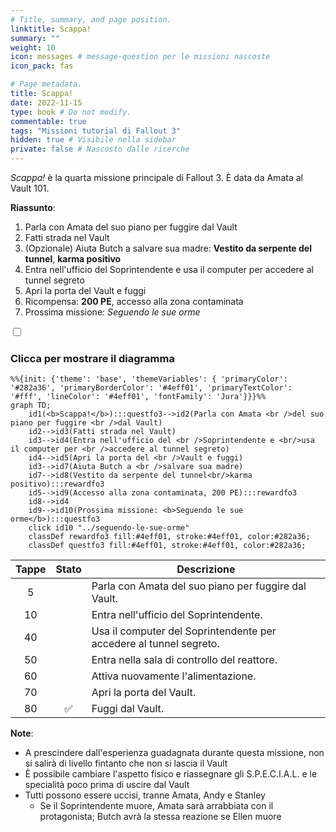```yaml
---
# Title, summary, and page position.
linktitle: Scappa!
summary: ""
weight: 10
icon: messages # message-question per le missioni nascoste
icon_pack: fas

# Page metadata.
title: Scappa!
date: 2022-11-15
type: book # Do not modify.
commentable: true
tags: "Missioni tutorial di Fallout 3"
hidden: true # Visibile nella sidebar
private: false # Nascosto dalle ricerche
---
```


<div class="fo3">

*Scappa!* è la quarta missione principale di Fallout 3. È data da Amata al Vault 101.

**Riassunto**:
1. Parla con Amata del suo piano per fuggire dal Vault
2. Fatti strada nel Vault
3. (Opzionale) Aiuta Butch a salvare sua madre: **Vestito da serpente del tunnel**, **karma positivo**
4. Entra nell'ufficio del Soprintendente e usa il computer per accedere al tunnel segreto
5. Apri la porta del Vault e fuggi
6. Ricompensa: **200 PE**, accesso alla zona contaminata 
7. Prossima missione: *Seguendo le sue orme*

<section class="chart-collapse">
<input type="checkbox" name="collapse2" id="handle2">
<h3 class="handle">
<label for="handle2">Clicca per mostrare il diagramma</label>
</h3>
<div class="content">

```mermaid
%%{init: {'theme': 'base', 'themeVariables': { 'primaryColor': '#282a36', 'primaryBorderColor': '#4eff01', 'primaryTextColor': '#fff', 'lineColor': '#4eff01', 'fontFamily': 'Jura'}}}%%
graph TD;
    id1(<b>Scappa!</b>):::questfo3-->id2(Parla con Amata <br />del suo piano per fuggire <br />dal Vault)
    id2-->id3(Fatti strada nel Vault)
    id3-->id4(Entra nell'ufficio del <br />Soprintendente e <br/>usa il computer per <br />accedere al tunnel segreto)
    id4-->id5(Apri la porta del <br />Vault e fuggi)
    id3-->id7(Aiuta Butch a <br />salvare sua madre)  
    id7-->id8(Vestito da serpente del tunnel<br/>karma positivo):::rewardfo3
    id5-->id9(Accesso alla zona contaminata, 200 PE):::rewardfo3
    id8-->id4
    id9-->id10(Prossima missione: <b>Seguendo le sue orme</b>):::questfo3
    click id10 "../seguendo-le-sue-orme"
    classDef rewardfo3 fill:#4eff01, stroke:#4eff01, color:#282a36;
    classDef questfo3 fill:#4eff01, stroke:#4eff01, color:#282a36;
```

</div>
</section>

| Tappe |       Stato        | Descrizione                                                        |
| :---: | :----------------: | ------------------------------------------------------------------ |
|   5   |                    | Parla con Amata del suo piano per fuggire dal Vault.               |
|  10   |                    | Entra nell'ufficio del Soprintendente.                             |
|  40   |                    | Usa il computer del Soprintendente per accedere al tunnel segreto. |
|  50   |                    | Entra nella sala di controllo del reattore.                        |
|  60   |                    | Attiva nuovamente l'alimentazione.                                 |
|  70   |                    | Apri la porta del Vault.                                           |
|  80   | :white_check_mark: | Fuggi dal Vault.                                                   |



**Note**:
- A prescindere dall'esperienza guadagnata durante questa missione, non si salirà di livello fintanto che non si lascia il Vault
- È possibile cambiare l'aspetto fisico e riassegnare gli S.P.E.C.I.A.L. e le specialità poco prima di uscire dal Vault
- Tutti possono essere uccisi, tranne Amata, Andy e Stanley
  - Se il Soprintendente muore, Amata sarà arrabbiata con il protagonista; Butch avrà la stessa reazione se Ellen muore


</div>